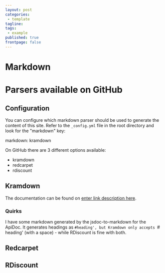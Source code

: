 ```yaml
---
layout: post
categories:
 - template
tagline:
tags:
 - example
published: true
frontpage: false
---
```

# Markdown

# Parsers available on GitHub
## Configuration
You can configure which markdown parser should be used to generate the content of this site. Refer to the `_config.yml` file in the root directory and look for the "markdown" key:

markdown: kramdown

On GitHub there are 3 different options available:
- kramdown
- redcarpet
- rdiscount

## Kramdown
The documentation can be found on [enter link description here](http://kramdown.gettalong.org/). 

### Quirks
I have some markdown generated by the jsdoc-to-markdown for the ApiDoc. It generates headings as `#heading', but Kramdown only accepts `# heading' (with a space) - while RDiscount is fine with both.

## Redcarpet

## RDiscount
